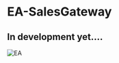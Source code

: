 # EA-SalesGateway

<h2>In development yet....</h2>


![EA](https://github.com/user-attachments/assets/acc5c9b7-2d0d-45cf-a839-a91be2dbc79f)
